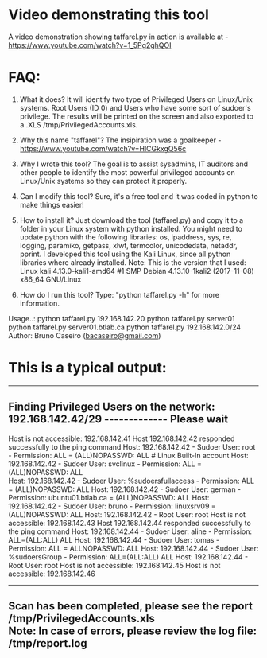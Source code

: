  
# Video demonstrating this tool
A video demonstration showing taffarel.py in action is available at - https://www.youtube.com/watch?v=1_5Pg2ghQOI


# FAQ:

1) What it does?
It will identify two type of Privileged Users on Linux/Unix systems. Root Users (ID 0) and Users who have some sort of sudoer's privilege. The results will be printed on the screen and also exported to a .XLS /tmp/PrivilegedAccounts.xls.

2) Why this name "taffarel"? 
The insipiration was a goalkeeper - https://www.youtube.com/watch?v=HlCGkxgQ56c
 
3) Why I wrote this tool?
The goal is to assist sysadmins, IT auditors and other people to identify the most powerful privileged accounts on Linux/Unix systems so they can protect it properly.

4) Can I modify this tool?
Sure, it's a free tool and it was coded in python to make things easier!

5) How to install it?
Just download the tool (taffarel.py) and copy it to a folder in your Linux system with python installed. You might need to update python with the following libraries: os, ipaddress, sys, re, logging, paramiko, getpass, xlwt, termcolor, unicodedata, netaddr, pprint.
I developed this tool using the Kali Linux, since all python libraries where already installed.
Note: This is the version that I used: Linux kali 4.13.0-kali1-amd64 #1 SMP Debian 4.13.10-1kali2 (2017-11-08) x86_64 GNU/Linux

6) How do I run this tool?
Type: "python taffarel.py -h" for more information.

Usage..: 
python taffarel.py 192.168.142.20 
python taffarel.py server01
python taffarel.py server01.btlab.ca
python taffarel.py 192.168.142.0/24
Author: Bruno Caseiro (bacaseiro@gmail.com) 

# 
# This is a typical output:
 
----------------------------------------------------------------------------------------------------
Finding Privileged Users on the network: 192.168.142.42/29 -------------       Please wait     
----------------------------------------------------------------------------------------------------
 
Host is not accessible: 192.168.142.41
Host 192.168.142.42 responded successfully to the ping command
Host: 192.168.142.42 - Sudoer User: root - Permission: ALL = (ALL)NOPASSWD: ALL  # Linux Built-In account
Host: 192.168.142.42 - Sudoer User: svclinux - Permission: ALL = (ALL)NOPASSWD: ALL  
Host: 192.168.142.42 - Sudoer User: %sudoersfullaccess - Permission: ALL = (ALL)NOPASSWD: ALL 
Host: 192.168.142.42 - Sudoer User: german - Permission: ubuntu01.btlab.ca = (ALL)NOPASSWD: ALL
Host: 192.168.142.42 - Sudoer User: bruno - Permission: linuxsrv09 = (ALL)NOPASSWD: ALL
Host: 192.168.142.42 - Root User: root
Host is not accessible: 192.168.142.43
Host 192.168.142.44 responded successfully to the ping command
Host: 192.168.142.44 - Sudoer User: aline - Permission: ALL=(ALL:ALL) ALL
Host: 192.168.142.44 - Sudoer User: tomas - Permission: ALL = ALLNOPASSWD: ALL
Host: 192.168.142.44 - Sudoer User: %sudoersGroup - Permission: ALL=(ALL:ALL) ALL
Host: 192.168.142.44 - Root User: root
Host is not accessible: 192.168.142.45
Host is not accessible: 192.168.142.46
 
----------------------------------------------------------------------------------------------------
Scan has been completed, please see the report /tmp/PrivilegedAccounts.xls                          
Note: In case of errors, please review the log file: /tmp/report.log                                
----------------------------------------------------------------------------------------------------
